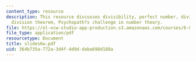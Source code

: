 ```yaml
---
content_type: resource
description: This resource discusses divisibility, perfect number, divisibility facts,
  division theorem, Psychopath?s challenge in number theory.
file: https://ol-ocw-studio-app-production.s3.amazonaws.com/courses/6-042j-mathematics-for-computer-science-fall-2005/364b735a772a3d4f4d9ddaba698d188a_slides6w.pdf
file_type: application/pdf
resourcetype: Document
title: slides6w.pdf
uid: 364b735a-772a-3d4f-4d9d-daba698d188a
---
```

